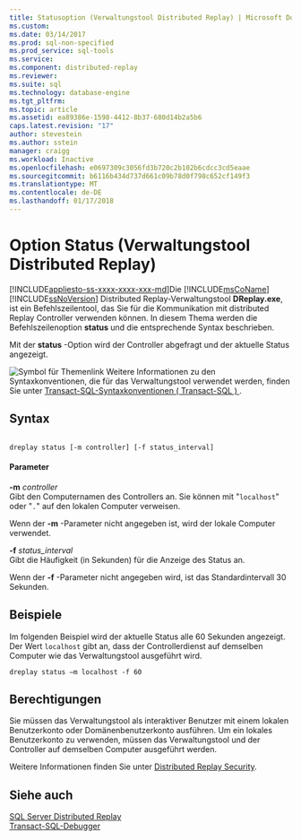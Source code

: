 ```yaml
---
title: Statusoption (Verwaltungstool Distributed Replay) | Microsoft Docs
ms.custom: 
ms.date: 03/14/2017
ms.prod: sql-non-specified
ms.prod_service: sql-tools
ms.service: 
ms.component: distributed-replay
ms.reviewer: 
ms.suite: sql
ms.technology: database-engine
ms.tgt_pltfrm: 
ms.topic: article
ms.assetid: ea89386e-1598-4412-8b37-680d14b2a5b6
caps.latest.revision: "17"
author: stevestein
ms.author: sstein
manager: craigg
ms.workload: Inactive
ms.openlocfilehash: e0697309c3056fd3b720c2b102b6cdcc3cd5eaae
ms.sourcegitcommit: b6116b434d737d661c09b78d0f798c652cf149f3
ms.translationtype: MT
ms.contentlocale: de-DE
ms.lasthandoff: 01/17/2018
---
```

# <a name="status-option-distributed-replay-administration-tool"></a>Option Status (Verwaltungstool Distributed Replay)
[!INCLUDE[appliesto-ss-xxxx-xxxx-xxx-md](../../includes/appliesto-ss-xxxx-xxxx-xxx-md.md)]Die [!INCLUDE[msCoName](../../includes/msconame-md.md)] [!INCLUDE[ssNoVersion](../../includes/ssnoversion-md.md)] Distributed Replay-Verwaltungstool **DReplay.exe**, ist ein Befehlszeilentool, das Sie für die Kommunikation mit distributed Replay Controller verwenden können. In diesem Thema werden die Befehlszeilenoption **status** und die entsprechende Syntax beschrieben.  
  
 Mit der **status** -Option wird der Controller abgefragt und der aktuelle Status angezeigt.  
  
 ![Symbol für Themenlink](../../database-engine/configure-windows/media/topic-link.gif "Thema Linksymbol") Weitere Informationen zu den Syntaxkonventionen, die für das Verwaltungstool verwendet werden, finden Sie unter [Transact-SQL-Syntaxkonventionen &#40; Transact-SQL &#41; ](../../t-sql/language-elements/transact-sql-syntax-conventions-transact-sql.md).  
  
## <a name="syntax"></a>Syntax  
  
```  
  
dreplay status [-m controller] [-f status_interval]  
```  
  
#### <a name="parameters"></a>Parameter  
 **-m** *controller*  
 Gibt den Computernamen des Controllers an. Sie können mit "`localhost`" oder "`.`" auf den lokalen Computer verweisen.  
  
 Wenn der **-m** -Parameter nicht angegeben ist, wird der lokale Computer verwendet.  
  
 **-f** *status_interval*  
 Gibt die Häufigkeit (in Sekunden) für die Anzeige des Status an.  
  
 Wenn der **-f** -Parameter nicht angegeben wird, ist das Standardintervall 30 Sekunden.  
  
## <a name="examples"></a>Beispiele  
 Im folgenden Beispiel wird der aktuelle Status alle 60 Sekunden angezeigt. Der Wert `localhost` gibt an, dass der Controllerdienst auf demselben Computer wie das Verwaltungstool ausgeführt wird.  
  
```  
dreplay status –m localhost -f 60  
```  
  
## <a name="permissions"></a>Berechtigungen  
 Sie müssen das Verwaltungstool als interaktiver Benutzer mit einem lokalen Benutzerkonto oder Domänenbenutzerkonto ausführen. Um ein lokales Benutzerkonto zu verwenden, müssen das Verwaltungstool und der Controller auf demselben Computer ausgeführt werden.  
  
 Weitere Informationen finden Sie unter [Distributed Replay Security](../../tools/distributed-replay/distributed-replay-security.md).  
  
## <a name="see-also"></a>Siehe auch  
 [SQL Server Distributed Replay](../../tools/distributed-replay/sql-server-distributed-replay.md)   
 [Transact-SQL-Debugger](../../relational-databases/scripting/transact-sql-debugger.md)  
  
  
